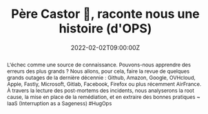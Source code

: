 ---
title: Père Castor 🐻, raconte nous une histoire (d'OPS)

event: SnowCamp 2022
event_url: https://snowcamp.io/

location: Grenoble (WTC World Trade Center)
address:
  street: 5 - 7, place Robert Schuman
  city: Grenoble
  region: Rhône-Alpes
  postcode: '38025'
  country: France

summary: Quels sont les derniers incidents ? Que pouvons-nous apprendre ?
abstract: "L'échec comme une source de connaissance. Pouvons-nous apprendre des erreurs des plus grands ?
Nous allons, pour cela, faire la revue de quelques grands outages de la dernière décennie : Github, Amazon, Google, OVHcloud, Apple, Fastly, Microsoft, Gitlab, Facebook, Firefox ou plus récemment AirFrance. À travers la lecture des post-mortems des incidents, nous analyserons la root cause, la mise en place de la remédiation, et en extraire des bonnes pratiques

~ IaaS (Interruption as a Sageness) #HugOps"

date: "2022-02-02T09:00:00Z"
date_end: "2022-02-05T18:00:00Z"
all_day: false

publishDate: "2021-11-05T00:00:00Z"

authors: [David Aparicio]
tags: [Cloud, SRE]

featured: false

image:
  caption: 'Crédits: [**SnowCamp 2022**](https://snowcamp.io/)'
  focal_point: Right

links:
- icon: file-alt
  icon_pack: fas
  name: Article
  url: https://blog.ovhcloud.com/ovhcloud-at-snowcamp-2022/
  #url: https://blog.devrel.ovh/2022-02-08-snowcampio-2022/
- icon: comments
  icon_pack: fas
  name: Feedback
  url: https://roti.express/share-survey/My24T9f4SPHD8xjTp
url_code: ""
url_pdf: ""
url_slides: "talks/SnowCamp2022_PereCastor.pdf"
url_video: ""

slides: ""
projects: []
---
